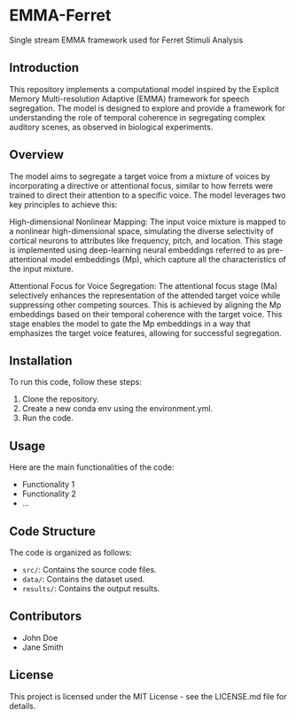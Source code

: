 # EMMA-Ferret
Single stream EMMA framework used for Ferret Stimuli Analysis

## Introduction
This repository implements a computational model inspired by the Explicit Memory Multi-resolution Adaptive (EMMA) framework for speech segregation. The model is designed to explore and provide a framework for understanding the role of temporal coherence in segregating complex auditory scenes, as observed in biological experiments.

## Overview
The model aims to segregate a target voice from a mixture of voices by incorporating a directive or attentional focus, similar to how ferrets were trained to direct their attention to a specific voice. The model leverages two key principles to achieve this:

High-dimensional Nonlinear Mapping:
The input voice mixture is mapped to a nonlinear high-dimensional space, simulating the diverse selectivity of cortical neurons to attributes like frequency, pitch, and location. This stage is implemented using deep-learning neural embeddings referred to as pre-attentional model embeddings (Mp), which capture all the characteristics of the input mixture.

Attentional Focus for Voice Segregation:
The attentional focus stage (Ma) selectively enhances the representation of the attended target voice while suppressing other competing sources. This is achieved by aligning the Mp embeddings based on their temporal coherence with the target voice. This stage enables the model to gate the Mp embeddings in a way that emphasizes the target voice features, allowing for successful segregation.

## Installation
To run this code, follow these steps:
1. Clone the repository.
2. Create a new conda env using the environment.yml.
3. Run the code.

## Usage
Here are the main functionalities of the code:
- Functionality 1
- Functionality 2
- ...

## Code Structure
The code is organized as follows:
- `src/`: Contains the source code files.
- `data/`: Contains the dataset used.
- `results/`: Contains the output results.

## Contributors
- John Doe
- Jane Smith

## License
This project is licensed under the MIT License - see the LICENSE.md file for details.
